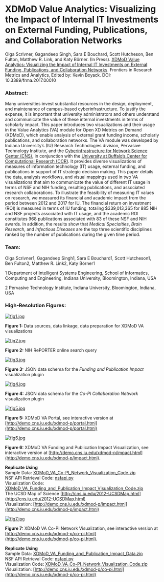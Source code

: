 <style type="text/css">td.data { vertical-align:top; width:407px; } tr { margin: 0 0 20px 0; display: inline-block; } #middle a { font-weight:400 !important; } #middle a:hover { opacity:.8; }</style>

XDMoD Value Analytics: Visualizing the Impact of Internal IT Investments on External Funding, Publications, and Collaboration Networks
======================================================================================================================================

Olga Scrivner, Gagandeep Singh, Sara E Bouchard, Scott Hutcheson, Ben Fulton, Matthew R. Link, and Katy Börner. (In Press). [XDMoD Value Analytics: Visualizing the Impact of Internal IT Investments on External Funding, Publications, and Collaboration Networks](/docs/data/2017-Value-Analytics/2017-Value-Analytics.pdf). Frontiers in Research Metrics and Analytics, Edited by: Kevin Boyack. DOI: 10.3389/frma.2017.00010

  

### Abstract:

Many universities invest substantial resources in the design, deployment, and maintenance of campus-based cyberinfrastructure. To justify the expense, it is important that university administrators and others understand and communicate the value of these internal investments in terms of scholarly impact. This paper introduces two visualizations and their usage in the Value Analytics (VA) module for Open XD Metrics on Demand (XDMoD), which enable analysis of external grant funding income, scholarly publications, and collaboration networks. The VA module was developed by Indiana University’s (IU) Research Technologies division, Pervasive Technology Institute, and the [Cyberinfrastructure for Network Science Center (CNS)](http://cns.iu.edu/), in conjunction with the [University at Buffalo’s Center for Computational Research (CCR)](https://www.buffalo.edu/ccr.html). It provides diverse visualizations of measures of information technology (IT) usage, external funding, and publications in support of IT strategic decision making. This paper details the data, analysis workflows, and visual mappings used in two VA visualizations that aim to communicate the value of different IT usage in terms of NSF and NIH funding, resulting publications, and associated research collaborations. To illustrate the feasibility of measuring IT values on research, we measured its financial and academic impact from the period between 2012 and 2017 for IU. The financial return on investment (ROI) is measured in terms of IU funding, totaling $339,013,365 for 885 NIH and NSF projects associated with IT usage, and the academic ROI constitutes 968 publications associated with 83 of these NSF and NIH awards. In addition, the results show that _Medical Specialties_, _Brain Research_, and _Infectious Diseases_ are the top three scientific disciplines ranked by the number of publications during the given time period.

  

### Team:

Olga Scrivner1, Gagandeep Singh1, Sara E Bouchard1, Scott Hutcheson1, Ben Fulton2, Matthew R. Link2, Katy Börner1

  

1 Department of Intelligent Systems Engineering, School of Informatics, Computing and Engineering, Indiana University, Bloomington, Indiana, USA

2 Pervasive Technology Institute, Indiana University, Bloomington, Indiana, USA

  

### High-Resolution Figures:

[![fig1.jpg](/docs/data/2017-Value-Analytics/fig1.jpg)](/docs/data/2017-Value-Analytics/figure-1.pdf)  

**Figure 1:** Data sources, data linkage, data preparation for XDMoD VA visualizations

[![fig2.jpg](/docs/data/2017-Value-Analytics/fig2.jpg)](/docs/data/2017-Value-Analytics/figure-2.pdf)  

**Figure 2:** NIH RePORTER online search query

[![fig3.jpg](/docs/data/2017-Value-Analytics/fig3.jpg)](/docs/data/2017-Value-Analytics/figure-3.pdf)  

**Figure 3:** JSON data schema for the _Funding and Publication Impact_ visualization plugin

[![fig4.jpg](/docs/data/2017-Value-Analytics/fig4.jpg)](/docs/data/2017-Value-Analytics/figure-4.pdf)  

**Figure 4:** JSON data schema for the _Co-PI Collaboration Network_ visualization plugin

[![fig5.jpg](/docs/data/2017-Value-Analytics/fig5.jpg)](/docs/data/2017-Value-Analytics/figure-5.pdf)  

**Figure 5:** XDMoD VA Portal, see interactive version at [http://demo.cns.iu.edu/xdmod-p/portal.html](http://demo.cns.iu.edu/xdmod-p/portal.html)

[![fig6.jpg](/docs/data/2017-Value-Analytics/fig6.jpg)](/docs/data/2017-Value-Analytics/figure-6.pdf)  

**Figure 6:** XDMoD VA Funding and Publication Impact Visualization, see interactive version at [http://demo.cns.iu.edu/xdmod-p/impact.html](http://demo.cns.iu.edu/xdmod-p/impact.html).  
  
**Replicate Using**  
Sample Data: [XDMoD\_VA\_Co-PI\_Network\_Visualization\_Code.zip](/docs/data/2017-Value-Analytics/XDMoD_VA_Co-PI_Network_Visualization_Code.zip)  
NSF API Retrieval Code: [nsfapi.py](/docs/data/2017-Value-Analytics/nsfapi.py)  
Visualization Code: [XDMoD\_VA\_Funding\_and\_Publication\_Impact\_Visualization\_Code.zip](/docs/data/2017-Value-Analytics/XDMoD_VA_Funding_and_Publication_Impact_Visualization_Code.zip)  
The UCSD Map of Science [http://cns.iu.edu/2012-UCSDMap.html](http://cns.iu.edu/2012-UCSDMap.html)  
Visualization: [http://demo.cns.iu.edu/xdmod-p/impact.html](http://demo.cns.iu.edu/xdmod-p/impact.html)

[![fig7.jpg](/docs/data/2017-Value-Analytics/fig7.jpg)](/docs/data/2017-Value-Analytics/figure-7.pdf)  

**Figure 7:** XDMoD VA Co-PI Network Visualization, see interactive version at [http://demo.cns.iu.edu/xdmod-p/co-pi.html](http://demo.cns.iu.edu/xdmod-p/co-pi.html).  
  
**Replicate Using**  
Sample Data: [XDMoD\_VA\_Funding\_and\_Publication\_Impact\_Data.zip](/docs/data/2017-Value-Analytics/XDMoD_VA_Funding_and_Publication_Impact_Data.zip)  
NSF API Retrieval Code: [nsfapi.py](/docs/data/2017-Value-Analytics/nsfapi.py)  
Visualization Code: [XDMoD\_VA\_Co-PI\_Network\_Visualization\_Code.zip](/docs/data/2017-Value-Analytics/XDMoD_VA_Co-PI_Network_Visualization_Code.zip)  
Visualization: [http://demo.cns.iu.edu/xdmod-p/co-pi.html](http://demo.cns.iu.edu/xdmod-p/co-pi.html)